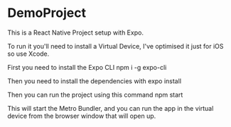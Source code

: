 # DemoProject

This is a React Native Project setup with Expo.

To run it you'll need to install a Virtual Device, I've optimised it just for iOS so use Xcode.

First you need to install the Expo CLI
npm i -g expo-cli

Then you need to install the dependencies with
expo install

Then you can run the project using this command
npm start

This will start the Metro Bundler, and you can run the app in the virtual device from the browser window that will open up.

